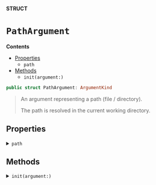 **STRUCT**

# `PathArgument`

**Contents**

- [Properties](#properties)
  - `path`
- [Methods](#methods)
  - `init(argument:)`

```swift
public struct PathArgument: ArgumentKind
```

> An argument representing a path (file / directory).
>
> The path is resolved in the current working directory.

## Properties
<details><summary markdown="span"><code>path</code></summary>

```swift
public let path: AbsolutePath
```

</details>

## Methods
<details><summary markdown="span"><code>init(argument:)</code></summary>

```swift
public init(argument: String) throws
```

</details>